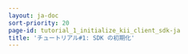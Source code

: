 ```yaml
---
layout: ja-doc
sort-priority: 20
page-id: tutorial_1_initialize_kii_client_sdk-ja
title: 'チュートリアル#1: SDK の初期化'
---
```


